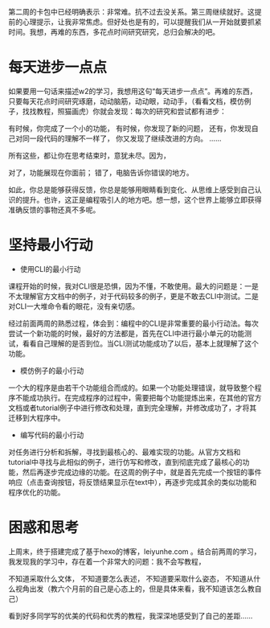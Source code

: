第二周的卡包中已经明确表示：非常难。抗不过去没关系。第三周继续就好。这提前的心理提示，让我非常焦虑。但好处也是有的，可以提醒我们从一开始就要抓紧时间。我想，再难的东西，多花点时间研究研究，总归会解决的吧。

# 每天进步一点点

如果要用一句话来描述w2的学习，我想用这句“每天进步一点点”。再难的东西，只要每天花点时间研究琢磨，动动脑筋，动动眼，动动手，（看看文档，模仿例子，找找教程，照猫画虎）你就会发现：每次的研究和尝试都有进步：

有时候，你完成了一个小的功能，
有时候，你发现了新的问题，
还有，你发现自己对同一段代码的理解不一样了，
你又发现了继续改进的方向。
……

所有这些，都让你在思考结束时，意犹未尽。因为，

对了，功能展现在你面前；
错了，电脑告诉你错误的地方。

如此，你总是能够获得反馈，你总是能够用眼睛看到变化、从思维上感受到自己认识的提升。也许，这正是编程吸引人的地方吧。想一想，这个世界上能够立即获得准确反馈的事物还真不多呢。

# 坚持最小行动

+ 使用CLI的最小行动

课程开始的时候，我对CLI很是恐惧，因为不懂，不敢使用。最大的问题是：一是不太理解官方文档中的例子，对于代码较多的例子，更是不敢去CLI中测试。二是对CLI一大堆命令看的眼花，没有亲切感。

经过前面两周的熟悉过程，体会到：编程中的CLI是非常重要的最小行动法。每次尝试一个新功能的时候，最好的方法都是，首先在CLI中进行最小单元的功能测试，看看自己理解的是否到位。当CLI测试功能成功了以后，基本上就理解了这个功能。

+ 模仿例子的最小行动

一个大的程序是由若干个功能组合而成的。如果一个功能处理错误，就导致整个程序不能成功执行。在完成程序的过程中，需要把每个功能提炼出来，在其他的官方文档或者tutorial例子中进行修改和处理，直到完全理解，并修改成功了，才将其迁移到大程序中。

+ 编写代码的最小行动

对任务进行分析和拆解，寻找到最核心的、最难实现的功能。从官方文档和tutorial中寻找与此相似的例子，进行仿写和修改，直到彻底完成了最核心的功能，然后再逐步完成边缘的功能。在这周的例子中，就是首先完成一个按钮的事件响应（点击查询按钮，将反馈结果显示在text中），再逐步完成其余的类似功能和程序优化的功能。

# 困惑和思考

上周末，终于搭建完成了基于hexo的博客，leiyunhe.com 。结合前两周的学习，我发现我的学习中，存在着一个非常大的问题：我不会写教程，

不知道采取什么文体，
不知道要怎么表述，
不知道要采取什么姿态，
不知道从什么视角出发（教六个月前的自己是心态上的，但是具体来看，我不知道该怎么教自己）

看到好多同学写的优美的代码和优秀的教程，我深深地感受到了自己的差距……

